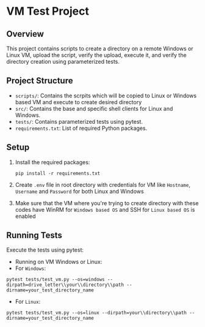 # VM Test Project

## Overview
This project contains scripts to create a directory on a remote Windows or Linux VM, upload the script, verify the upload, execute it, and verify the directory creation using parameterized tests.

## Project Structure
- `scripts/`: Contains the scrpits which will be copied to Linux or Windows based VM and execute to create desired directory
- `src/`: Contains the base and specific shell clients for Linux and Windows.
- `tests/`: Contains parameterized tests using pytest.
- `requirements.txt`: List of required Python packages.

## Setup
1. Install the required packages:
    ```shell
    pip install -r requirements.txt
    ```

2. Create `.env` file in root directory with credentials for VM like `Hostname`, `Username` and `Password` for both Linux and Windows
3. Make sure that the VM where you're trying to create directory with these codes have WinRM for `Windows based OS` and SSH for `Linux based OS` is enabled 

## Running Tests
Execute the tests using pytest:
- Running on VM Windows or Linux:
- For `Windows`:
```shell
pytest tests/test_vm.py --os=windows --dirpath=drive_letter\\your\\directory\\path --dirname=your_test_directory_name
```
- For `Linux`:
```shell
pytest tests/test_vm.py --os=linux --dirpath=your\\directory\\path --dirname=your_test_directory_name
```
